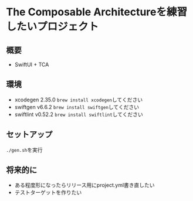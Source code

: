 # The Composable Architectureを練習したいプロジェクト

## 概要
 - SwiftUI + TCA

## 環境
 - xcodegen 2.35.0 `brew install xcodegen`してください
 - swiftgen v6.6.2 `brew install swiftgen`してください
 - swiftlint v0.52.2 `brew install swiftlint`してください
## セットアップ
`./gen.sh`を実行

## 将来的に
 - ある程度形になったらリリース用にproject.yml書き直したい
 - テストターゲットを作りたい